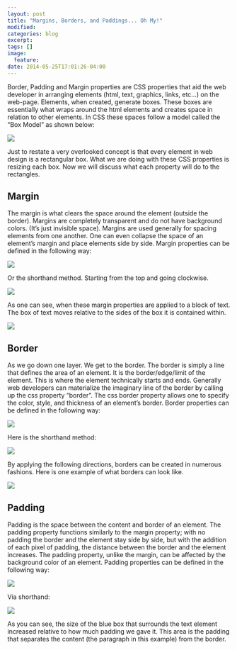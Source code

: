 ```yaml
---
layout: post
title: "Margins, Borders, and Paddings... Oh My!"
modified:
categories: blog
excerpt:
tags: []
image:
  feature:
date: 2014-05-25T17:01:26-04:00
---
```

<p>Border, Padding and Margin properties are CSS properties that aid the web developer in arranging elements (html, text, graphics, links, etc…) on the web-page. Elements, when created, generate boxes. These boxes are essentially what wraps around the html elements and creates space in relation to other elements. In CSS these spaces follow a model called the “Box Model” as shown below:
</p>
<img src="http://www.w3.org/TR/CSS21/images/boxdim.png"/>
<p>Just to restate a very overlooked concept is that every element in web design is a rectangular box. What we are doing with these CSS properties is resizing each box. Now we will discuss what each property will do to the rectangles.
</p>

<h2>Margin</h2>
<article>
<p>
The margin is what clears the space around the element (outside the border). Margins are completely transparent and do not have background colors. (It’s just invisible space). Margins are used generally for spacing elements from one another. One can even collapse the space of an element’s margin and place elements side by side. Margin properties can be defined in the following way:    
</p>
<img src ="http://i.minus.com/immVRvua2pilo.PNG"/>
<p>Or the shorthand method. Starting from the top and going clockwise.</p>
<img src ="http://i.minus.com/iNhxLKOPpUjaY.PNG"/>
<p>As one can see, when these margin properties are applied to a block of text. The box of text moves relative to the sides of the box it is contained within.</p>
<div class="example" ><img src="http://i.minus.com/jbjbArCusdyCyk.PNG"/></div>
</article>

<h2>Border</h2>
<article>
<p>As we go down one layer. We get to the border. The border is simply a line that defines the area of an element. It is the border/edge/limit of the element. This is where the element technically starts and ends. Generally web developers can materialize the imaginary line of the border by calling up the css property “border”. The css border property allows one to specify the color, style, and thickness of an element’s border. Border properties can be defined in the following way:</p>
<img src="http://i.minus.com/iAmHMCmuaTUiu.PNG"/>
<p>Here is the shorthand method:</p>
<img src="http://i.minus.com/i88eTmyxZivca.PNG"/>
<p>By applying the following directions, borders can be created in numerous fashions. Here is one example of what borders can look like.</p>
<div class="example" ><img src="http://i.minus.com/i6W4GpqR3VRdT.PNG"/></div>
</article>

<h2>Padding</h2>
<article>
<p>Padding is the space between the content and border of an element. The padding property functions similarly to the margin property; with no padding the border and the element stay side by side, but with the addition of each pixel of padding, the distance between the border and the element increases. The padding property, unlike the margin, can be affected by the background color of an element. Padding properties can be defined in the following way:</p>
<img src="http://i.minus.com/iVkfYckvsb1f3.PNG"/>
<p>Via shorthand:</p>
<img src="http://i.minus.com/iVSgS7eLtw3Ss.PNG"/>
<p>As you can see, the size of the blue box that surrounds the text element increased relative to how much padding we gave it. This area is the padding that separates the content (the paragraph in this example) from the border.</p>
